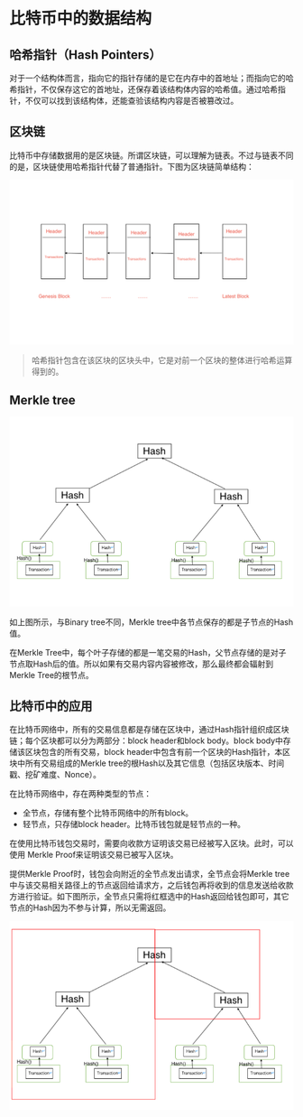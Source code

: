 # 比特币中的数据结构  

## 哈希指针（Hash Pointers）  

对于一个结构体而言，指向它的指针存储的是它在内存中的首地址；而指向它的哈希指针，不仅保存这它的首地址，还保存着该结构体内容的哈希值。通过哈希指针，不仅可以找到该结构体，还能查验该结构内容是否被篡改过。  

## 区块链  

比特币中存储数据用的是区块链。所谓区块链，可以理解为链表。不过与链表不同的是，区块链使用哈希指针代替了普通指针。下图为区块链简单结构：  

![block](../../images/btc/blockstructure.png)  

> 哈希指针包含在该区块的区块头中，它是对前一个区块的整体进行哈希运算得到的。  

## Merkle tree  

![MerkleTree](../../images/btc/MerkleTree.png)  

如上图所示，与Binary tree不同，Merkle tree中各节点保存的都是子节点的Hash值。  

在Merkle Tree中，每个叶子存储的都是一笔交易的Hash，父节点存储的是对子节点取Hash后的值。所以如果有交易内容内容被修改，那么最终都会辐射到Merkle Tree的根节点。

## 比特币中的应用  

在比特币网络中，所有的交易信息都是存储在区块中，通过Hash指针组织成区块链；每个区块都可以分为两部分：block header和block body。block body中存储该区块包含的所有交易，block header中包含有前一个区块的Hash指针，本区块中所有交易组成的Merkle tree的根Hash以及其它信息（包括区块版本、时间戳、挖矿难度、Nonce）。  

在比特币网络中，存在两种类型的节点：  

- 全节点，存储有整个比特币网络中的所有block。
- 轻节点，只存储block header。比特币钱包就是轻节点的一种。  

在使用比特币钱包交易时，需要向收款方证明该交易已经被写入区块。此时，可以使用 Merkle Proof来证明该交易已被写入区块。  

提供Merkle Proof时，钱包会向附近的全节点发出请求，全节点会将Merkle tree中与该交易相关路径上的节点返回给请求方，之后钱包再将收到的信息发送给收款方进行验证。如下图所示，全节点只需将红框选中的Hash返回给钱包即可，其它节点的Hash因为不参与计算，所以无需返回。  

![MerkleProof](../../images/btc/MerkleProof.png)